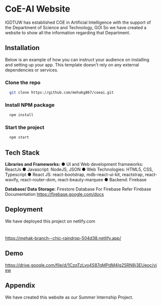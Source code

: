 

# CoE-AI Website

IGDTUW has established COE in Artificial Intelligence with the support of the Department 
of Science and Technology, GOI So we have created a website to show all the information regarding that Department.


## Installation

Below is an example of how you can instruct your audience on installing and setting up your app. This template doesn't rely on any external dependencies or services.

### Clone the repo

```bash
  git clone https://github.com/mehakg867/coeai.git
```
### Install NPM package   
```bash
  npm install
```
### Start the project
```bash
  npm start
```

## Tech Stack

**Libraries and Frameworks:** 
● UI and Web development frameworks: ReactJs
● Javascript: NodeJS, JSON
● Web Technologies: HTML5, CSS, Typescript
● React JS: react-bootstrap, mdb-react-ui-kit, reactstrap, react-wavify, react-router-dom, 
react-beauty-marquee
● Backend: Firebase

**Database/ Data Storage:** Firestore Database
For Firebase Refer Firebase Documentation
https://firebase.google.com/docs


## Deployment
We have deployed this project on netlify.com

#
https://mehak-branch--chic-raindrop-504d38.netlify.app/





## Demo

https://drive.google.com/file/d/1CzqTzLvo4S87qMPdM4Ig25RN8j3EUeoc/view


## Appendix

We have created this website as our Summer Internship Project.
